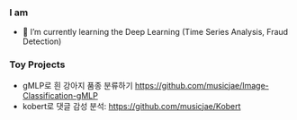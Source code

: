
 
### I am 

- 🌱 I’m currently learning the Deep Learning (Time Series Analysis, Fraud Detection)

  
### Toy Projects
- gMLP로 흰 강아지 품종 분류하기 https://github.com/musicjae/Image-Classification-gMLP  
- kobert로 댓글 감성 분석: https://github.com/musicjae/Kobert

